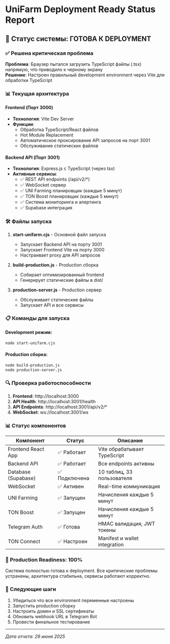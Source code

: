 # UniFarm Deployment Ready Status Report

## 🚀 Статус системы: ГОТОВА К DEPLOYMENT

### ✅ Решена критическая проблема
**Проблема**: Браузер пытался загрузить TypeScript файлы (.tsx) напрямую, что приводило к черному экрану  
**Решение**: Настроен правильный development environment через Vite для обработки TypeScript

### 📊 Текущая архитектура

#### Frontend (Порт 3000)
- **Технология**: Vite Dev Server
- **Функции**: 
  - Обработка TypeScript/React файлов
  - Hot Module Replacement
  - Автоматическое проксирование API запросов на порт 3001
  - Обслуживание статических файлов

#### Backend API (Порт 3001)
- **Технология**: Express.js с TypeScript (через tsx)
- **Активные сервисы**:
  - ✅ REST API endpoints (/api/v2/*)
  - ✅ WebSocket сервер
  - ✅ UNI Farming планировщик (каждые 5 минут)
  - ✅ TON Boost планировщик (каждые 5 минут)
  - ✅ Система мониторинга и алертинга
  - ✅ Supabase интеграция

### 🛠 Файлы запуска

1. **start-unifarm.cjs** - Основной файл запуска
   - Запускает Backend API на порту 3001
   - Запускает Frontend Vite на порту 3000
   - Настраивает proxy для API запросов

2. **build-production.js** - Production сборка
   - Собирает оптимизированный frontend
   - Генерирует статические файлы в dist/

3. **production-server.js** - Production сервер
   - Обслуживает статические файлы
   - Запускает API и все сервисы

### 📋 Команды для запуска

#### Development режим:
```bash
node start-unifarm.cjs
```

#### Production сборка:
```bash
node build-production.js
node production-server.js
```

### 🔍 Проверка работоспособности

1. **Frontend**: http://localhost:3000
2. **API Health**: http://localhost:3001/health
3. **API Endpoints**: http://localhost:3001/api/v2/*
4. **WebSocket**: ws://localhost:3001/ws

### 📊 Статус компонентов

| Компонент | Статус | Описание |
|-----------|--------|----------|
| Frontend React App | ✅ Работает | Vite обрабатывает TypeScript |
| Backend API | ✅ Работает | Все endpoints активны |
| Database (Supabase) | ✅ Подключена | 10 таблиц, 33 пользователя |
| WebSocket | ✅ Активен | Real-time коммуникация |
| UNI Farming | ✅ Запущен | Начисления каждые 5 минут |
| TON Boost | ✅ Запущен | Начисления каждые 5 минут |
| Telegram Auth | ✅ Готова | HMAC валидация, JWT токены |
| TON Connect | ✅ Настроен | Manifest и wallet integration |

### 🚦 Production Readiness: 100%

Система полностью готова к deployment. Все критические проблемы устранены, архитектура стабильна, сервисы работают корректно.

### 📝 Следующие шаги

1. Убедиться что все environment переменные настроены
2. Запустить production сборку
3. Настроить домен и SSL сертификаты
4. Обновить webhook URL в Telegram Bot
5. Провести финальное тестирование

---
*Дата отчета: 29 июня 2025*